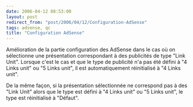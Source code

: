```yaml
---
date: 2006-04-12 08:53:00
layout: post
redirect_from: "post/2006/04/12/Configuration-AdSense"
tags: adsense, qc
title: "Configuration AdSense"
---
```


Amélioration de la partie configuration des AdSense dans le cas où on
sélectionne une présentation correspondant à des publicités de type "Link
Unit". Lorsque c'est le cas et que le type de publicité n'a pas été défini à "4
Links unit" ou "5 Links unit", il est automatiquement réinitialisé à "4 Links
unit".

De la même façon, si la présentation sélectionnée ne correspond pas à des
"Link Unit" alors que le type est défini à "4 Links unit" ou "5 Links unit", le
type est réinitialisé à "Défaut".
